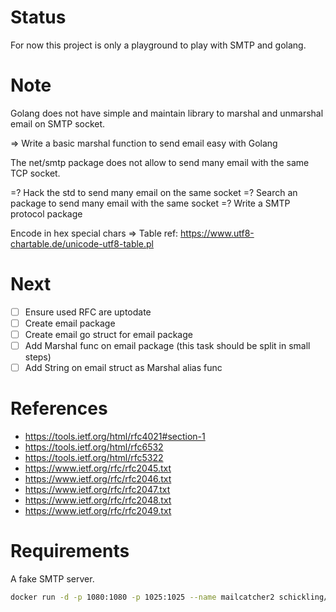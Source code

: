 # Status

For now this project is only a playground to play with SMTP and golang.

# Note

Golang does not have simple and maintain library to marshal and unmarshal
email on SMTP socket.

=> Write a basic marshal function to send email easy with Golang

The net/smtp package does not allow to send many email with the same TCP
socket.

=? Hack the std to send many email on the same socket
=? Search an package to send many email with the same socket
=? Write a SMTP protocol package

Encode in hex special chars
=> Table ref: https://www.utf8-chartable.de/unicode-utf8-table.pl

# Next

- [ ] Ensure used RFC are uptodate
- [ ] Create email package
- [ ] Create email go struct for email package
- [ ] Add Marshal func on email package (this task should be split in small steps)
- [ ] Add String on email struct as Marshal alias func

# References
- https://tools.ietf.org/html/rfc4021#section-1
- https://tools.ietf.org/html/rfc6532
- https://tools.ietf.org/html/rfc5322
- https://www.ietf.org/rfc/rfc2045.txt
- https://www.ietf.org/rfc/rfc2046.txt
- https://www.ietf.org/rfc/rfc2047.txt
- https://www.ietf.org/rfc/rfc2048.txt
- https://www.ietf.org/rfc/rfc2049.txt

# Requirements

A fake SMTP server.

```sh
docker run -d -p 1080:1080 -p 1025:1025 --name mailcatcher2 schickling/mailcatcher
```
